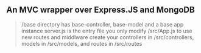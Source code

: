## An MVC wrapper over Express.JS and MongoDB

> /base directory has base-controller, base-model and a base app instance
> server.js is the entry file
> you only modify /src/App.js to use new routes and middlware
> create your controllers in /src/controllers, models in /src/models, and routes in /src/routes
